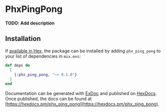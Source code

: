 # PhxPingPong

**TODO: Add description**

## Installation

If [available in Hex](https://hex.pm/docs/publish), the package can be installed
by adding `phx_ping_pong` to your list of dependencies in `mix.exs`:

```elixir
def deps do
  [
    {:phx_ping_pong, "~> 0.1.0"}
  ]
end
```

Documentation can be generated with [ExDoc](https://github.com/elixir-lang/ex_doc)
and published on [HexDocs](https://hexdocs.pm). Once published, the docs can
be found at [https://hexdocs.pm/phx_ping_pong](https://hexdocs.pm/phx_ping_pong).

